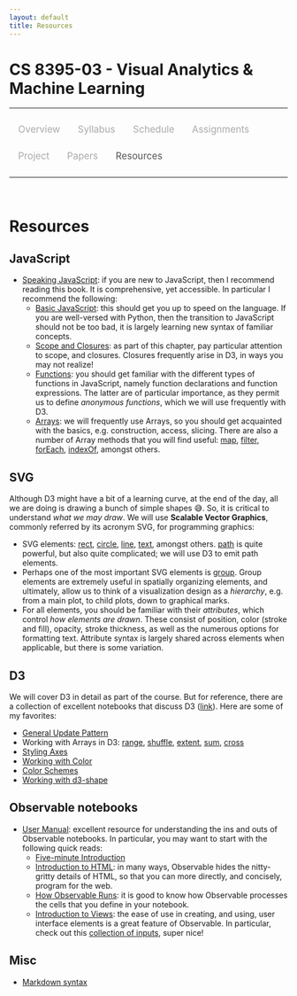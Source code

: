 ```yaml
---
layout: default
title: Resources
---
```


<style>
.topnav {
  overflow: hidden;
  background-color: #fdfdfd;
}

.topnav a {
  float: left;
  color: #aaaaaa;
  text-align: center;
  padding: 14px 16px;
  text-decoration: none;
  font-size: 17px;
}

.topnav a:hover {
  color: #555555;
}

.topnav a.active {
  color: #555555;
}
</style>

# CS 8395-03 - Visual Analytics & Machine Learning

---

<div class='topnav'>
  <a href="/teaching/vaml/spring2021">Overview</a>
  <a href="/teaching/vaml/spring2021/syllabus">Syllabus</a>
  <a href="/teaching/vaml/spring2021/schedule">Schedule</a>
  <a href="/teaching/vaml/spring2021/assignments">Assignments</a>
  <a href="/teaching/vaml/spring2021/project">Project</a>
  <a href="/teaching/vaml/spring2021/papers">Papers</a>
  <a class='active' href="/teaching/vaml/spring2021/resources">Resources</a>
</div>

---

<br>

# Resources

## JavaScript

* [Speaking JavaScript](http://speakingjs.com/es5/index.html): if you are new to JavaScript, then I recommend reading this book. It is comprehensive, yet accessible. In particular I recommend the following:
	* [Basic JavaScript](http://speakingjs.com/es5/ch01.html): this should get you up to speed on the language. If you are well-versed with Python, then the transition to JavaScript should not be too bad, it is largely learning new syntax of familiar concepts.
	* [Scope and Closures](http://speakingjs.com/es5/ch01.html#basic_var_scope_and_closures): as part of this chapter, pay particular attention to scope, and closures. Closures frequently arise in D3, in ways you may not realize!
	* [Functions](http://speakingjs.com/es5/ch15.html): you should get familiar with the different types of functions in JavaScript, namely function declarations and function expressions. The latter are of particular importance, as they permit us to define _anonymous functions_, which we will use frequently with D3.
	* [Arrays](http://speakingjs.com/es5/ch18.html): we will frequently use Arrays, so you should get acquainted with the basics, e.g. construction, access, slicing. There are also a number of Array methods that you will find useful: [map](https://developer.mozilla.org/en-US/docs/Web/JavaScript/Reference/Global_Objects/Array/map), [filter](https://developer.mozilla.org/en-US/docs/Web/JavaScript/Reference/Global_Objects/Array/filter), [forEach](https://developer.mozilla.org/en-US/docs/Web/JavaScript/Reference/Global_Objects/Array/forEach), [indexOf](https://developer.mozilla.org/en-US/docs/Web/JavaScript/Reference/Global_Objects/Array/indexOf), amongst others.

## SVG

Although D3 might have a bit of a learning curve, at the end of the day, all we are doing is drawing a bunch of simple shapes :sweat_smile:. So, it is critical to understand _what we may draw_. We will use **Scalable Vector Graphics**, commonly referred by its acronym SVG, for programming graphics:
* SVG elements: [rect](https://developer.mozilla.org/en-US/docs/Web/SVG/Element/rect), [circle](https://developer.mozilla.org/en-US/docs/Web/SVG/Element/circle), [line](https://developer.mozilla.org/en-US/docs/Web/SVG/Element/line), [text](https://developer.mozilla.org/en-US/docs/Web/SVG/Element/text), amongst others. [path](https://developer.mozilla.org/en-US/docs/Web/SVG/Element/path) is quite powerful, but also quite complicated; we will use D3 to emit path elements.
* Perhaps one of the most important SVG elements is [group](https://developer.mozilla.org/en-US/docs/Web/SVG/Element/g). Group elements are extremely useful in spatially organizing elements, and ultimately, allow us to think of a visualization design as a _hierarchy_, e.g. from a main plot, to child plots, down to graphical marks.
* For all elements, you should be familiar with their _attributes_, which control _how elements are drawn_. These consist of position, color (stroke and fill), opacity, stroke thickness, as well as the numerous options for formatting text. Attribute syntax is largely shared across elements when applicable, but there is some variation.

## D3

We will cover D3 in detail as part of the course. But for reference, there are a collection of excellent notebooks that discuss D3 ([link](https://observablehq.com/@d3)). Here are some of my favorites:

* [General Update Pattern](https://observablehq.com/@d3/general-update-pattern?collection=@d3/d3-selection)
* Working with Arrays in D3: [range](https://observablehq.com/@d3/d3-range?collection=@d3/d3-array), [shuffle](https://observablehq.com/@d3/d3-shuffle?collection=@d3/d3-array), [extent](https://observablehq.com/@d3/d3-mean-d3-median-and-friends?collection=@d3/d3-array), [sum](https://observablehq.com/@d3/d3-sum?collection=@d3/d3-array), [cross](https://observablehq.com/@d3/d3-cross?collection=@d3/d3-array)
* [Styling Axes](https://observablehq.com/@d3/styled-axes?collection=@d3/d3-axis)
* [Working with Color](https://observablehq.com/@d3/working-with-color?collection=@d3/d3-color)
* [Color Schemes](https://observablehq.com/@d3/color-schemes?collection=@d3/d3-scale-chromatic)
* [Working with d3-shape](https://observablehq.com/@d3/multi-line-chart?collection=@d3/d3-shape)

## Observable notebooks

* [User Manual](https://observablehq.com/@observablehq/user-manual): excellent resource for understanding the ins and outs of Observable notebooks. In particular, you may want to start with the following quick reads:
	* [Five-minute Introduction](https://observablehq.com/@observablehq/five-minute-introduction)
	* [Introduction to HTML](https://observablehq.com/@observablehq/introduction-to-html): in many ways, Observable hides the nitty-gritty details of HTML, so that you can more directly, and concisely, program for the web.
	* [How Observable Runs](https://observablehq.com/@observablehq/how-observable-runs): it is good to know how Observable processes the cells that you define in your notebook.
	* [Introduction to Views](https://observablehq.com/@observablehq/introduction-to-views): the ease of use in creating, and using, user interface elements is a great feature of Observable. In particular, check out this [collection of inputs](https://observablehq.com/@jashkenas/inputs), super nice!

## Misc

* [Markdown syntax](https://help.github.com/en/github/writing-on-github/basic-writing-and-formatting-syntax)
